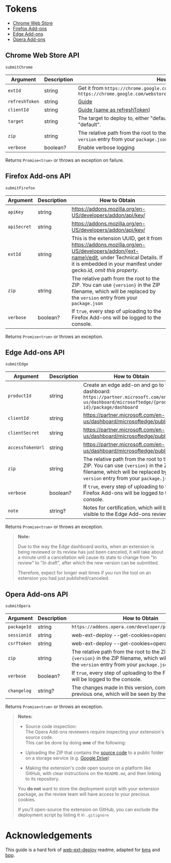 # Tokens

- [Chrome Web Store](#chrome-web-store-api)
- [Firefox Add-ons](#firefox-add-ons-api)
- [Edge Add-ons](#edge-add-ons-api)
- [Opera Add-ons](#opera-add-ons-api)

## Chrome Web Store API

`submitChrome`

| Argument       | Description | How to Obtain                                                                                                                                     |
| -------------- | ----------- | ------------------------------------------------------------------------------------------------------------------------------------------------- |
| `extId`        | string      | Get it from `https://chrome.google.com/webstore/detail/EXT_ID`, e.g. `https://chrome.google.com/webstore/detail/fcphghnknhkimeagdglkljinmpbagone` |
| `refreshToken` | string      | [Guide](https://github.com/PlasmoHQ/chrome-webstore-api/blob/main/token.md)                                                                       |
| `clientId`     | string      | [Guide (same as refreshToken)](https://github.com/PlasmoHQ/chrome-webstore-api/blob/main/token.md)                                                |
| `target`       | string      | The target to deploy to, either "default" or "trustedTesters". Defaults to "default".                                                             |
| `zip`          | string      | The relative path from the root to the ZIP. You can use `{version}` to use the `version` entry from your `package.json`                           |
| `verbose`      | boolean?    | Enable verbose logging                                                                                                                            |

Returns `Promise<true>` or throws an exception on failure.

## Firefox Add-ons API

`submitFirefox`

| Argument    | Description | How to Obtain                                                                                                                                                                                                |
| ----------- | ----------- | ------------------------------------------------------------------------------------------------------------------------------------------------------------------------------------------------------------ |
| `apiKey`    | string      | https://addons.mozilla.org/en-US/developers/addon/api/key/                                                                                                                                                   |
| `apiSecret` | string      | https://addons.mozilla.org/en-US/developers/addon/api/key/                                                                                                                                                   |
| `extId`     | string      | This is the extension UUID, get it from https://addons.mozilla.org/en-US/developers/addon/{ext-name}/edit, under Technical Details. If it is embedded in your manifest under gecko.id, _omit this property_. |
| `zip`       | string      | The relative path from the root to the ZIP. You can use `{version}` in the ZIP filename, which will be replaced by the `version` entry from your `package.json`                                              |
| `verbose`   | boolean?    | If `true`, every step of uploading to the Firefox Add-ons will be logged to the console.                                                                                                                     |

Returns `Promise<true>` or throws an exception.

## Edge Add-ons API

`submitEdge`

| Argument         | Description | How to Obtain                                                                                                                                                   |
| ---------------- | ----------- | --------------------------------------------------------------------------------------------------------------------------------------------------------------- |
| `productId`      | string      | Create an edge add-on and go to the dashboard: `https://partner.microsoft.com/en-us/dashboard/microsoftedge/{product-id}/package/dashboard`                     |
| `clientId`       | string      | https://partner.microsoft.com/en-us/dashboard/microsoftedge/publishapi                                                                                          |
| `clientSecret`   | string      | https://partner.microsoft.com/en-us/dashboard/microsoftedge/publishapi                                                                                          |
| `accessTokenUrl` | string      | https://partner.microsoft.com/en-us/dashboard/microsoftedge/publishapi                                                                                          |
| `zip`            | string      | The relative path from the root to the ZIP. You can use `{version}` in the ZIP filename, which will be replaced by the `version` entry from your `package.json` |
| `verbose`        | boolean?    | If `true`, every step of uploading to the Firefox Add-ons will be logged to the console.                                                                        |
| `note`           | string?     | Notes for certification, which will be visible to the Edge Add-ons reviewers                                                                                    |

Returns `Promise<true>` or throws an exception.

> **Note:**
>
> Due to the way the Edge dashboard works, when an extension is being reviewed or its review has just been canceled, it will take about a minute until a cancellation will cause its state to change from "In review" to "In draft", after which the new version can be submitted.
>
> Therefore, expect for longer wait times if you run the tool on an extension you had just published/canceled.

## Opera Add-ons API

`submitOpera`

| Argument    | Description | How to Obtain                                                                                                                                                   |
| ----------- | ----------- | --------------------------------------------------------------------------------------------------------------------------------------------------------------- |
| `packageId` | string      | `https://addons.opera.com/developer/package/PACKAGE_ID`                                                                                                         |
| `sessionid` | string      | web-ext-deploy --get-cookies=opera                                                                                                                              |
| `csrftoken` | string      | web-ext-deploy --get-cookies=opera                                                                                                                              |
| `zip`       | string      | The relative path from the root to the ZIP. You can use `{version}` in the ZIP filename, which will be replaced by the `version` entry from your `package.json` |
| `verbose`   | boolean?    | If `true`, every step of uploading to the Firefox Add-ons will be logged to the console.                                                                        |
| `changelog` | string?     | The changes made in this version, compared to the previous one, which will be seen by the Opera users.                                                          |

Returns `Promise<true>` or throws an exception.

> **Notes:**
>
> - Source code inspection:  
>   The Opera Add-ons reviewers require inspecting your extension's source code.  
>   This can be done by doing **one** of the following:
>
> - Uploading the ZIP that contains the [source code](https://www.npmjs.com/package/zip-self) to a public folder on a storage service (e.g. [Google Drive](https://drive.google.com))
> - Making the extension's code open source on a platform like GitHub, with clear instructions on the `README.md`, and then linking to its repository.
>
> You **do not** want to store the deployment script with your extension package, as the review team will have access to your precious cookies.
>
> If you'll open-source the extension on GitHub, you can exclude the deployment script by listing it in `.gitignore`

# Acknowledgements

This guide is a hard fork of [web-ext-deploy](https://github.com/avi12/web-ext-deploy) readme, adapted for [bms](https://github.com/PlasmoHQ/bms) and [bpp](https://github.com/PlasmoHQ/bpp).
